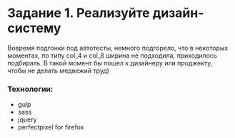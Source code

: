 # Задание 1. Реализуйте дизайн-систему

Вовремя подгонки под автотесты, немного подгорело, что в некоторых моментах, по типу col_4 и col_8 ширина не подходила, приходилось подбирать.
В такой момент бы пошел к дизайнеру или проджекту, чтобы не делать медвежий труд)

### Технологии:

- gulp
- sass
- jquery
- perfectpixel for firefox